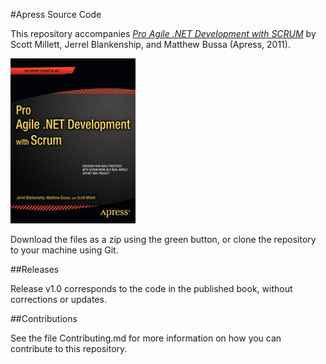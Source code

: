#Apress Source Code

This repository accompanies [*Pro Agile .NET Development with SCRUM*](http://www.apress.com/9781430235330) by Scott Millett, Jerrel Blankenship, and Matthew Bussa (Apress, 2011).

![Cover image](9781430235330.jpg)

Download the files as a zip using the green button, or clone the repository to your machine using Git.

##Releases

Release v1.0 corresponds to the code in the published book, without corrections or updates.

##Contributions

See the file Contributing.md for more information on how you can contribute to this repository.
